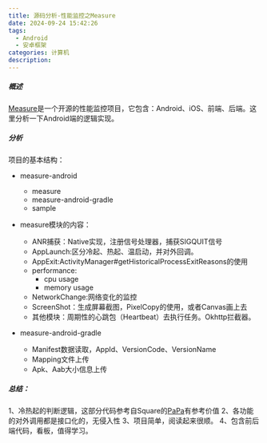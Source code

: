 ```yaml
---
title: 源码分析-性能监控之Measure
date: 2024-09-24 15:42:26
tags:
  - Android
  - 安卓框架
categories: 计算机
description:
---
```



##### 概述

[Measure](https://github.com/measure-sh/measure.git)是一个开源的性能监控项目，它包含：Android、iOS、前端、后端。这里分析一下Android端的逻辑实现。


##### 分析
项目的基本结构：
+ measure-android
  + measure
  + measure-android-gradle
  + sample

+ measure模块的内容：
  + ANR捕获：Native实现，注册信号处理器，捕获SIGQUIT信号
  + AppLaunch:区分冷起、热起、温启动，并对外回调。
  + AppExit:ActivityManager#getHistoricalProcessExitReasons的使用
  + performance:
    + cpu usage
    + memory usage
  + NetworkChange:网络变化的监控
  + ScreenShot：生成屏幕截图，PixelCopy的使用，或者Canvas画上去
  + 其他模块：周期性的心跳包（Heartbeat）去执行任务。Okhttp拦截器。

+ measure-android-gradle
  + Manifest数据读取，AppId、VersionCode、VersionName
  + Mapping文件上传
  + Apk、Aab大小信息上传


##### 总结：
1、冷热起的判断逻辑，这部分代码参考自Square的[PaPa](https://github.com/square/papa/)有参考价值
2、各功能的对外调用都是接口化的，无侵入性
3、项目简单，阅读起来很顺。
4、包含前后端代码，看板，值得学习。
